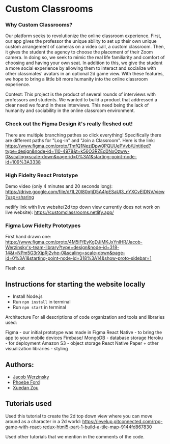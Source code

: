 # Custom Classrooms

### Why Custom Classrooms?
Our platform seeks to revolutionize the online classroom experience. First, our app gives the professor the unique ability to set up their own unique custom arrangement of cameras on a video call, a custom classroom. Then, it gives the student the agency to choose the placement of their Zoom camera. In doing so, we seek to mimic the real life familiarity and comfort of choosing and having your own seat. In addition to this, we give the student a more social experience by allowing them to interact and socialize with other classmates' avatars in an optional 2d game view. With these features, we hope to bring a little bit more humanity into the online classroom experience. 

Context: This project is the product of several rounds of interviews with professors and students. We wanted to build a product that addressed a clear need we found in these interviews. This need being the lack of humanity and sociability in the online classroom environment. 

### Check out the Figma Design it's really fleshed out! 
There are multiple branching pathes so click everything! Specifically there are different paths for "Log-in" and "Join a Classroom". Here is the link: https://www.figma.com/proto/TmfQ1NezjDpw0PQUUePVvb/Untitled?type=design&node-id=110-4978&t=k56O3RZEd0NxOzww-0&scaling=scale-down&page-id=0%3A1&starting-point-node-id=109%3A3338

### High Fidelty React Prototype

Demo video (only 4 minutes and 20 seconds long):
https://drive.google.com/file/d/1L20l80qtjD5A4lpESaUl3_nYXCvEIDNV/view?usp=sharing

netlify link with live website(2d top down view currently does not work on live website): 
https://customclassrooms.netlify.app/

### Figma Low Fidelty Prototypes

First hand drawn one: https://www.figma.com/proto/4M5iFfEyKgDJiMKJxYnlHR/Jacob-Werzinsky's-team-library?type=design&node-id=318-14&t=NPm5G3rXjpRj2vhe-0&scaling=scale-down&page-id=0%3A1&starting-point-node-id=318%3A14&show-proto-sidebar=1

Flesh out  

## Instructions for starting the website locally

- Install Node.js
- Run `npm install` in terminal
- Run `npm start` in terminal

Architecture
For all descriptions of code organization and tools and libraries used:

Figma - our initial prototype was made in Figma 
React Native - to bring the app to your mobile devices
Firebase/ MongoDB - database storage
Heroku - for deployment
Amazon S3 - object storage
React Native Paper + other visualization libraries - styling

## Authors: 
- [Jacob Werzinsky](https://github.com/jts307)
- [Phoebe Ford](https://github.com/pford106)
- [Xuedan Zou](https://github.com/actbee)

## Tutorials used

Used this tutorial to create the 2d top down view where you can move around as a character in a 2d world: https://levelup.gitconnected.com/rpg-game-with-react-redux-html5-part-1-build-a-tile-map-9144fd867830

Used other tutorials that we mention in the comments of the code. 

